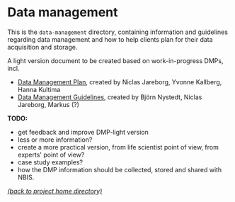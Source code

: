 # Data management

This is the `data-management` directory, containing information and guidelines
regarding data management and how to help clients plan for their data
acquisition and storage.

A light version document to be created based on work-in-progress DMPs, incl.
- [Data Management Plan][nbis-dmp], created by Niclas Jareborg, Yvonne Kallberg, Hanna Kultima
- [Data Management Guidelines][nbis-dmp-guidelines], created by Björn Nystedt, Niclas Jareborg, Markus (?)  

**TODO:**
- get feedback and improve DMP-light version
- less or more information?
- create a more practical version, from life scientist point of view, from experts' point of view?
- case study examples?
- how the DMP information should be collected, stored and shared with NBIS.

[*(back to project home directory)*][sf-home]

[nbis-dmp]: https://docs.google.com/document/d/1g6vJNIrkSnylASkNHB9Zwm5N6jvTgoSxBjS_bexRPsY/edit#heading=h.p4d6md2nnd0i

[nbis-dmp-guidelines]: https://docs.google.com/document/d/1gotMFF7R02dEEnzoVaEtxoSzUD2QuVlkwuDbzRGulWw/edit#

[sf-home]: https://github.com/NBISweden/NBIS-support-framework
